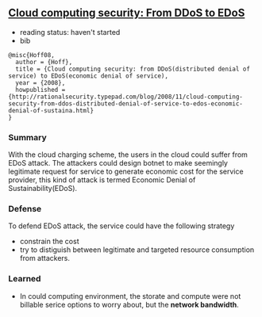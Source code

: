 ## [Cloud computing security: From DDoS to EDoS](http://rationalsecurity.typepad.com/blog/2008/11/cloud-computing-security-from-ddos-distributed-denial-of-service-to-edos-economic-denial-of-sustaina.html)

- reading status: haven't started
- bib
```
@misc{Hoff08,
  author = {Hoff},
  title = {Cloud computing security: from DDoS(distributed denial of service) to EDoS(economic denial of service),
  year = {2008},
  howpublished ={http://rationalsecurity.typepad.com/blog/2008/11/cloud-computing-security-from-ddos-distributed-denial-of-service-to-edos-economic-denial-of-sustaina.html}
}
```

### Summary
With the cloud charging scheme, the users in the cloud could suffer from EDoS attack. The attackers could design botnet to make seemingly legitimate request for service to generate economic cost for the service provider, this kind of attack is termed Economic Denial of Sustainability(EDoS).

### Defense
To defend EDoS attack, the service could have the following strategy
- constrain the cost
- try to distiguish between legitimate and targeted resource consumption from attackers.

### Learned
- In could computing environment, the storate and compute were not billable serice options to worry about, but the **network bandwidth**.

